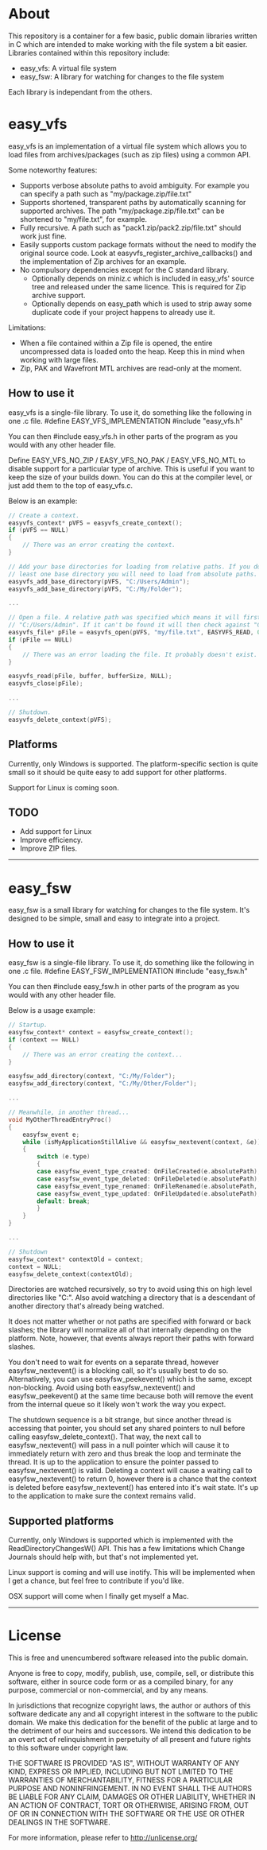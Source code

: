 # About
This repository is a container for a few basic, public domain libraries written in C
which are intended to make working with the file system a bit easier. Libraries contained
within this repository include:
 - easy_vfs: A virtual file system
 - easy_fsw: A library for watching for changes to the file system
 
Each library is independant from the others.


# easy_vfs
easy_vfs is an implementation of a virtual file system which allows you to load files
from archives/packages (such as zip files) using a common API.

Some noteworthy features:
 - Supports verbose absolute paths to avoid ambiguity. For example you can specify a path
   such as "my/package.zip/file.txt"
 - Supports shortened, transparent paths by automatically scanning for supported archives. The
   path "my/package.zip/file.txt" can be shortened to "my/file.txt", for example.
 - Fully recursive. A path such as "pack1.zip/pack2.zip/file.txt" should work just fine.
 - Easily supports custom package formats without the need to modify the original source code.
   Look at easyvfs_register_archive_callbacks() and the implementation of Zip archives for an
   example.
 - No compulsory dependencies except for the C standard library.
    - Optionally depends on miniz.c which is included in easy_vfs' source tree and released
	  under the same licence. This is required for Zip archive support.
	- Optionally depends on easy_path which is used to strip away some duplicate code if
	  your project happens to already use it.

Limitations:
 - When a file contained within a Zip file is opened, the entire uncompressed data is loaded
   onto the heap. Keep this in mind when working with large files.
 - Zip, PAK and Wavefront MTL archives are read-only at the moment.

 
## How to use it
easy_vfs is a single-file library. To use it, do something like the following in one .c file.
   #define EASY_VFS_IMPLEMENTATION
   #include "easy_vfs.h"

You can then #include easy_vfs.h in other parts of the program as you would with any other header file.

Define EASY_VFS_NO_ZIP / EASY_VFS_NO_PAK / EASY_VFS_NO_MTL to disable support for a particular type
of archive. This is useful if you want to keep the size of your builds down. You can do this at
the compiler level, or just add them to the top of easy_vfs.c.

Below is an example:
```c
// Create a context.
easyvfs_context* pVFS = easyvfs_create_context();
if (pVFS == NULL)
{
	// There was an error creating the context.
}

// Add your base directories for loading from relative paths. If you do not specify at
// least one base directory you will need to load from absolute paths.
easyvfs_add_base_directory(pVFS, "C:/Users/Admin");
easyvfs_add_base_directory(pVFS, "C:/My/Folder");

...

// Open a file. A relative path was specified which means it will first check it against
// "C:/Users/Admin". If it can't be found it will then check against "C:/My/Folder".
easyvfs_file* pFile = easyvfs_open(pVFS, "my/file.txt", EASYVFS_READ, 0);
if (pFile == NULL)
{
	// There was an error loading the file. It probably doesn't exist.
}

easyvfs_read(pFile, buffer, bufferSize, NULL);
easyvfs_close(pFile);

...

// Shutdown.
easyvfs_delete_context(pVFS);
```


## Platforms
Currently, only Windows is supported. The platform-specific section is quite small so it
should be quite easy to add support for other platforms.

Support for Linux is coming soon.


## TODO
 - Add support for Linux
 - Improve efficiency.
 - Improve ZIP files.

 
---
# easy_fsw
easy_fsw is a small library for watching for changes to the file system. It's designed to be
simple, small and easy to integrate into a project.


## How to use it
easy_fsw is a single-file library. To use it, do something like the following in one .c file.
   #define EASY_FSW_IMPLEMENTATION
   #include "easy_fsw.h"

You can then #include easy_fsw.h in other parts of the program as you would with any other header file.

Below is a usage example:
```c
// Startup.
easyfsw_context* context = easyfsw_create_context();
if (context == NULL)
{
	// There was an error creating the context...
}

easyfsw_add_directory(context, "C:/My/Folder");
easyfsw_add_directory(context, "C:/My/Other/Folder");

...

// Meanwhile, in another thread...
void MyOtherThreadEntryProc()
{
	easyfsw_event e;
	while (isMyApplicationStillAlive && easyfsw_nextevent(context, &e))
	{
		switch (e.type)
		{
		case easyfsw_event_type_created: OnFileCreated(e.absolutePath); break;
		case easyfsw_event_type_deleted: OnFileDeleted(e.absolutePath); break;
		case easyfsw_event_type_renamed: OnFileRenamed(e.absolutePath, e.absolutePathNew); break;
		case easyfsw_event_type_updated: OnFileUpdated(e.absolutePath); break;
		default: break;
		}
	}
}

...

// Shutdown
easyfsw_context* contextOld = context;
context = NULL;
easyfsw_delete_context(contextOld);
```
Directories are watched recursively, so try to avoid using this on high level directories
like "C:\". Also avoid watching a directory that is a descendant of another directory that's
already being watched.

It does not matter whether or not paths are specified with forward or back slashes; the
library will normalize all of that internally depending on the platform. Note, however,
that events always report their paths with forward slashes.

You don't need to wait for events on a separate thread, however easyfsw_nextevent() is
a blocking call, so it's usually best to do so. Alternatively, you can use
easyfsw_peekevent() which is the same, except non-blocking. Avoid using both
easyfsw_nextevent() and easyfsw_peekevent() at the same time because both will remove
the event from the internal queue so it likely won't work the way you expect.

The shutdown sequence is a bit strange, but since another thread is accessing that pointer,
you should set any shared pointers to null before calling easyfsw_delete_context(). That way,
the next call to easyfsw_nextevent() will pass in a null pointer which will cause it to
immediately return with zero and thus break the loop and terminate the thread. It is up to
the application to ensure the pointer passed to easyfsw_nextevent() is valid. Deleting a context
will cause a waiting call to easyfsw_nextevent() to return 0, however there is a chance that the
context is deleted before easyfsw_nextevent() has entered into it's wait state. It's up to the
application to make sure the context remains valid.


## Supported platforms
Currently, only Windows is supported which is implemented with the ReadDirectoryChangesW()
API. This has a few limitations which Change Journals should help with, but that's not
implemented yet.

Linux support is coming and will use inotify. This will be implemented when I get a chance,
but feel free to contribute if you'd like.

OSX support will come when I finally get myself a Mac.

 
---
# License
This is free and unencumbered software released into the public domain.

Anyone is free to copy, modify, publish, use, compile, sell, or
distribute this software, either in source code form or as a compiled
binary, for any purpose, commercial or non-commercial, and by any
means.

In jurisdictions that recognize copyright laws, the author or authors
of this software dedicate any and all copyright interest in the
software to the public domain. We make this dedication for the benefit
of the public at large and to the detriment of our heirs and
successors. We intend this dedication to be an overt act of
relinquishment in perpetuity of all present and future rights to this
software under copyright law.

THE SOFTWARE IS PROVIDED "AS IS", WITHOUT WARRANTY OF ANY KIND,
EXPRESS OR IMPLIED, INCLUDING BUT NOT LIMITED TO THE WARRANTIES OF
MERCHANTABILITY, FITNESS FOR A PARTICULAR PURPOSE AND NONINFRINGEMENT.
IN NO EVENT SHALL THE AUTHORS BE LIABLE FOR ANY CLAIM, DAMAGES OR
OTHER LIABILITY, WHETHER IN AN ACTION OF CONTRACT, TORT OR OTHERWISE,
ARISING FROM, OUT OF OR IN CONNECTION WITH THE SOFTWARE OR THE USE OR
OTHER DEALINGS IN THE SOFTWARE.

For more information, please refer to <http://unlicense.org/>